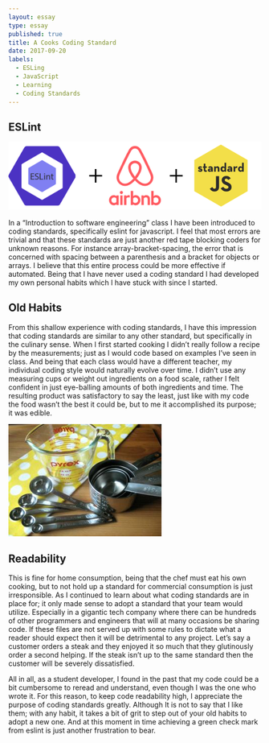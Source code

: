```yaml
---
layout: essay
type: essay
published: true
title: A Cooks Coding Standard
date: 2017-09-20
labels:
  - ESLing
  - JavaScript
  - Learning
  - Coding Standards
---
```



## ESLint

<img class="ui medium left floated image" src="../images/codeStandard.png">

 
In a “Introduction to software engineering” class I have been introduced to coding standards, specifically eslint for javascript. 
I feel that most errors are trivial and that these standards are just another red tape blocking coders for unknown reasons. For instance array-bracket-spacing, the error that is concerned with spacing between a parenthesis and a bracket for objects or arrays. I believe 
that this entire process could be more effective if automated. Being that I have never used a coding standard I had developed my
own personal habits which I have stuck with since I started. 

## Old Habits

From this shallow experience with coding standards, I have this impression that coding standards are similar to any other standard, but 
specifically in the culinary sense. When I first started cooking I didn’t really follow a recipe by the measurements; just as I would code
based on examples I’ve seen in class. And being that each class would have a different teacher, my individual coding style would naturally
evolve over time. I didn’t use any measuring cups or weight out ingredients on a food scale, rather I felt confident in just eye-balling 
amounts of both ingredients and time. The resulting product was satisfactory to say the least, just like with my code the food wasn’t the
best it could be, but to me it accomplished its purpose; it was edible. 

<img class="ui small centered circular image" src="../images/cooking.png">

## Readability

This is fine for home consumption, being that the chef must eat his own cooking, but to not hold up a standard for commercial consumption is
just irresponsible. As I continued to learn about what coding standards are in place for; it only made sense to adopt a standard that your
team would utilize. Especially in a gigantic tech company where there can be hundreds of other programmers and engineers that will at many 
occasions be sharing code. If these files are not served up with some rules to dictate what a reader should expect then it will be detrimental 
to any project. Let’s say a customer orders a steak and they enjoyed it so much that they glutinously order a second helping. If the steak 
isn’t up to the same standard then the customer will be severely dissatisfied. 

All in all, as a student developer, I found in the past that my code could be a bit cumbersome to reread and understand, even though I was 
the one who wrote it. For this reason, to keep code readability high, I appreciate the purpose of coding standards greatly. Although It is not 
to say that I like them; with any habit, it takes a bit of grit to step out of your old habits to adopt a new one. And at this moment in time 
achieving a green check mark from eslint is just another frustration to bear.
